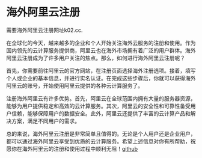 # 海外阿里云注册

需要海外阿里云注册网址k02.cc.

在全球化的今天，越来越多的企业和个人开始关注海外云服务的注册和使用。作为国内领先的云计算服务提供商，阿里云也在海外市场拥有着广泛的用户群体。海外阿里云注册成为了许多用户关注的焦点。那么，如何进行海外阿里云注册呢？

首先，你需要前往阿里云的官方网站，在注册页面选择海外注册选项。接着，填写个人或企业的基本信息，并进行实名认证。在完成这些步骤后，你就可以获得海外阿里云的账号，开始使用阿里云提供的各种云计算服务了。

注册海外阿里云有许多优势。首先，阿里云在全球范围内拥有大量的服务器资源，能够为用户提供稳定和高效的云计算服务。其次，阿里云的安全性和可靠性备受用户信赖，能够保障用户的数据安全。此外，阿里云还提供了丰富的云计算产品和解决方案，满足不同用户的需求。

总的来说，海外阿里云注册是非常简单且值得的。无论是个人用户还是企业用户，都可以通过海外阿里云享受到优质的云计算服务。希望上述信息对你有所帮助，祝愿你在海外阿里云的注册和使用过程中顺利无阻！[github](https://github.com)